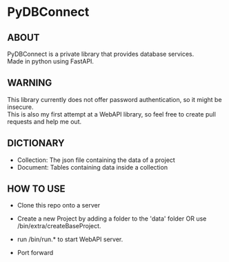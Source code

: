 # PyDBConnect
## ABOUT
PyDBConnect is a private library that provides database services.\
Made in python using FastAPI.

## WARNING
This library currently does not offer password authentication, so it might be insecure.\
This is also my first attempt at a WebAPI library, so feel free to create pull requests and help me out.

## DICTIONARY
 - Collection: The json file containing the data of a project
 - Document: Tables containing data inside a collection

## HOW TO USE
 - Clone this repo onto a server
 - Create a new Project by adding a folder to the 'data' folder OR use /bin/extra/createBaseProject.
 - run /bin/run.* to start WebAPI server.

 - Port forward
 